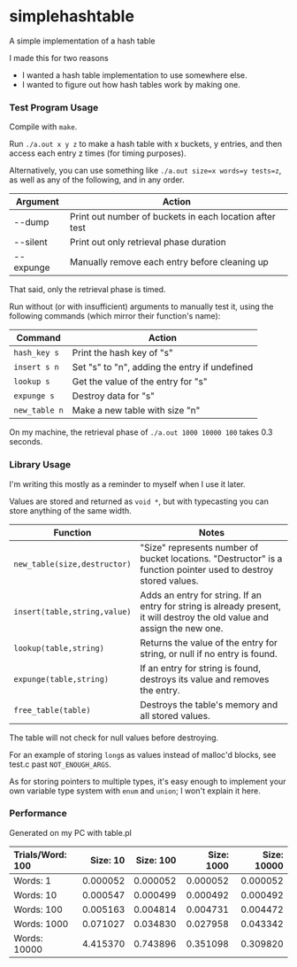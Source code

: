 # simplehashtable
A simple implementation of a hash table

I made this for two reasons
* I wanted a hash table implementation to use somewhere else.
* I wanted to figure out how hash tables work by making one.

### Test Program Usage

Compile with `make`.

Run `./a.out x y z` to make a hash table with x buckets, y entries, and then access each entry z times (for timing purposes).

Alternatively, you can use something like `./a.out size=x words=y tests=z`, as well as any of the following, and in any order.

Argument  | Action
---       | ---
--dump    | Print out number of buckets in each location after test
--silent  | Print out only retrieval phase duration
--expunge | Manually remove each entry before cleaning up

That said, only the retrieval phase is timed.

Run without (or with insufficient) arguments to manually test it, using the following commands (which mirror their function's name):

Command       | Action
---           | ---
`hash_key s`  | Print the hash key of "s"
`insert s n`  | Set "s" to "n", adding the entry if undefined
`lookup s`    | Get the value of the entry for "s"
`expunge s`   | Destroy data for "s"
`new_table n` | Make a new table with size "n"

On my machine, the retrieval phase of `./a.out 1000 10000 100` takes 0.3 seconds.

### Library Usage

I'm writing this mostly as a reminder to myself when I use it later.

Values are stored and returned as `void *`, but with typecasting you can store anything of the same width.

Function                     | Notes
---                          | ---
`new_table(size,destructor)` | "Size" represents number of bucket locations. "Destructor" is a function pointer used to destroy stored values.
`insert(table,string,value)` | Adds an entry for string. If an entry for string is already present, it will destroy the old value and assign the new one.
`lookup(table,string)`       | Returns the value of the entry for string, or null if no entry is found.
`expunge(table,string)`      | If an entry for string is found, destroys its value and removes the entry.
`free_table(table)`          | Destroys the table's memory and all stored values.

The table will not check for null values before destroying.

For an example of storing `long`s as values instead of malloc'd blocks, see test.c past `NOT_ENOUGH_ARGS`.

As for storing pointers to multiple types, it's easy enough to implement your own variable type system with `enum` and `union`; I won't explain it here.

### Performance

Generated on my PC with table.pl

 | Trials/Word: 100 | Size: 10 | Size: 100 | Size: 1000 | Size: 10000 | 
 | :-- | --: | --: | --: | --: | 
 | Words: 1 | 0.000052 | 0.000052 | 0.000052 | 0.000052 | 
 | Words: 10 | 0.000547 | 0.000499 | 0.000492 | 0.000492 | 
 | Words: 100 | 0.005163 | 0.004814 | 0.004731 | 0.004472 | 
 | Words: 1000 | 0.071027 | 0.034830 | 0.027958 | 0.043342 | 
 | Words: 10000 | 4.415370 | 0.743896 | 0.351098 | 0.309820 | 
